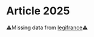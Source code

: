 # Article 2025

⚠️Missing data from [legifrance](https://www.legifrance.gouv.fr/codes/article_lc/LEGIARTI000006445455)⚠️